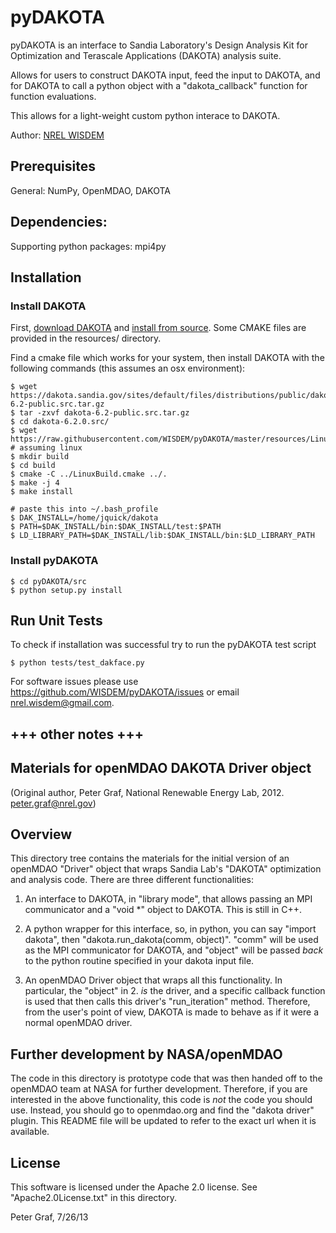 pyDAKOTA
========

pyDAKOTA is an interface to Sandia Laboratory's Design Analysis Kit for Optimization and Terascale Applications (DAKOTA) analysis suite. 

Allows for users to construct DAKOTA input, feed the input to DAKOTA, and for DAKOTA to call a python object with a "dakota_callback" function for function evaluations.

This allows for a light-weight custom python interace to DAKOTA.

Author: [NREL WISDEM](mailto:nrel.wisdem@gmail.com)

## Prerequisites

General: NumPy, OpenMDAO, DAKOTA

## Dependencies:

Supporting python packages: mpi4py

## Installation

### Install DAKOTA
First, [download DAKOTA](https://github.com/WISDEM/JacketSE) and [install from source](https://dakota.sandia.gov/content/using-builddakotatemplatecmake-script). Some CMAKE files are provided in the resources/ directory.

Find a cmake file which works for your system, then install DAKOTA with the following commands (this assumes an osx environment):

    $ wget https://dakota.sandia.gov/sites/default/files/distributions/public/dakota-6.2-public.src.tar.gz
    $ tar -zxvf dakota-6.2-public.src.tar.gz
    $ cd dakota-6.2.0.src/
    $ wget https://raw.githubusercontent.com/WISDEM/pyDAKOTA/master/resources/LinuxBuild.cmake # assuming linux
    $ mkdir build
    $ cd build
    $ cmake -C ../LinuxBuild.cmake ../.
    $ make -j 4
    $ make install

    # paste this into ~/.bash_profile
    $ DAK_INSTALL=/home/jquick/dakota
    $ PATH=$DAK_INSTALL/bin:$DAK_INSTALL/test:$PATH
    $ LD_LIBRARY_PATH=$DAK_INSTALL/lib:$DAK_INSTALL/bin:$LD_LIBRARY_PATH

### Install pyDAKOTA

    $ cd pyDAKOTA/src
    $ python setup.py install

## Run Unit Tests

To check if installation was successful try to run the pyDAKOTA test script

    $ python tests/test_dakface.py

For software issues please use <https://github.com/WISDEM/pyDAKOTA/issues> or email nrel.wisdem@gmail.com. 

## +++ other notes +++

Materials for openMDAO DAKOTA Driver object
-------------------------------------------

(Original author, Peter Graf, National Renewable Energy Lab, 2012. peter.graf@nrel.gov)

Overview
--------
This directory tree contains the materials for the initial version of an openMDAO "Driver" object that wraps
Sandia Lab's "DAKOTA" optimization and analysis code.  There are three different functionalities:

1. An interface to DAKOTA, in "library mode", that allows passing an MPI communicator and a "void *" object
to DAKOTA. This is still in C++.

2. A python wrapper for this interface, so, in python, you can say "import dakota", then "dakota.run_dakota(comm, object)".
"comm" will be used as the MPI communicator for DAKOTA, and "object" will be passed _back_ to the python routine
specified in your dakota input file.

3. An openMDAO Driver object that wraps all this functionality.  In particular, the "object" in 2. _is_ the driver, 
and a specific callback function is used that then calls this driver's "run_iteration" method.  Therefore, from the
user's point of view, DAKOTA is made to behave as if it were a normal openMDAO driver.

Further development by NASA/openMDAO
------------------------------------
The code in this directory is prototype code that was then handed off to the openMDAO team at NASA for further development.
Therefore, if you are interested in the above functionality, this code is _not_ the code you should use.
Instead, you should go to openmdao.org and find the "dakota driver" plugin.  This README file will be updated to refer
to the exact url when it is available.

License
-------
This software is licensed under the Apache 2.0 license.  See "Apache2.0License.txt" in this directory.


Peter Graf, 7/26/13
